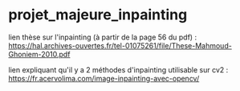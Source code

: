 # projet_majeure_inpainting



lien thèse sur l'inpainting (à partir de la page 56 du pdf) : 
https://hal.archives-ouvertes.fr/tel-01075261/file/These-Mahmoud-Ghoniem-2010.pdf

lien expliquant qu'il y a 2 méthodes d'inpainting utilisable sur cv2 : 
https://fr.acervolima.com/image-inpainting-avec-opencv/

